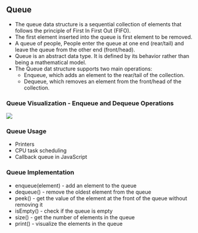 ## Queue
- The queue data structure is a sequential collection of elements that follows the principle of First In First Out (FIFO).
- The first element inserted into the queue is first element to be removed.
- A queue of people, People enter the queue at one end (rear/tail) and leave the queue from the other end (front/head).
- Queue is an abstract data type. It is defined by its behavior rather than being a mathematical model.
- The Queue dat structure supports two main operations:
    - Enqueue, which adds an element to the rear/tail of the collection.
    - Dequeue, which removes an element from the front/head of the collection.

### Queue Visualization - Enqueue and Dequeue Operations
![](https://cdn.programiz.com/sites/tutorial2program/files/queue.png)

### Queue Usage
- Printers
- CPU task scheduling
- Callback queue in JavaScript

### Queue Implementation
- enqueue(element) - add an element to the queue
- dequeue() - remove the oldest element from the queue
- peek() - get the value of the element at the front of the queue without removing it
- isEmpty() - check if the queue is empty
- size() - get the number of elements in the queue
- print() - visualize the elements in the queue
